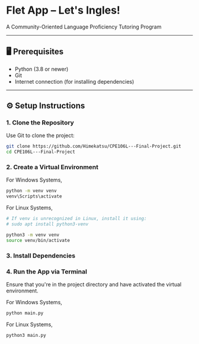 # Flet App – Let's Ingles!

A Community-Oriented Language Proficiency Tutoring Program

---

## 🖥️ Prerequisites

- Python (3.8 or newer)
- Git  
- Internet connection (for installing dependencies)
---

## ⚙️ Setup Instructions

### 1. Clone the Repository

Use Git to clone the project:

```bash
git clone https://github.com/Himekatsu/CPE106L---Final-Project.git
cd CPE106L---Final-Project
```

### 2. Create a Virtual Environment

For Windows Systems,

```bash
python -m venv venv
venv\Scripts\activate
```

For Linux Systems,

```bash
# If venv is unrecognized in Linux, install it using:
# sudo apt install python3-venv

python3 -m venv venv
source venv/bin/activate
```

### 3. Install Dependencies

### 4. Run the App via Terminal
Ensure that you're in the project directory and have activated the virtual environment.

For Windows Systems,

```bash
python main.py
```

For Linux Systems,

```bash
python3 main.py
```
